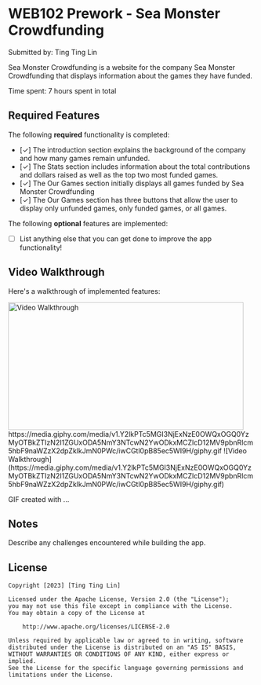 # WEB102 Prework - Sea Monster Crowdfunding

Submitted by: Ting Ting Lin

Sea Monster Crowdfunding is a website for the company Sea Monster Crowdfunding that displays information about the games they have funded.

Time spent: 7 hours spent in total

## Required Features

The following **required** functionality is completed:

* [✓] The introduction section explains the background of the company and how many games remain unfunded.
* [✓] The Stats section includes information about the total contributions and dollars raised as well as the top two most funded games.
* [✓] The Our Games section initially displays all games funded by Sea Monster Crowdfunding
* [✓] The Our Games section has three buttons that allow the user to display only unfunded games, only funded games, or all games.

The following **optional** features are implemented:

* [ ] List anything else that you can get done to improve the app functionality!

## Video Walkthrough

Here's a walkthrough of implemented features:

<img src="https://giphy.com/embed/iwCGtl0pB85ec5WI9H" title='Video Walkthrough' width='480' height='260' alt='Video Walkthrough' />
https://media.giphy.com/media/v1.Y2lkPTc5MGI3NjExNzE0OWQxOGQ0YzMyOTBkZTIzN2I1ZGUxODA5NmY3NTcwN2YwODkxMCZlcD12MV9pbnRlcm5hbF9naWZzX2dpZklkJmN0PWc/iwCGtl0pB85ec5WI9H/giphy.gif
![Video Walkthrough](https://media.giphy.com/media/v1.Y2lkPTc5MGI3NjExNzE0OWQxOGQ0YzMyOTBkZTIzN2I1ZGUxODA5NmY3NTcwN2YwODkxMCZlcD12MV9pbnRlcm5hbF9naWZzX2dpZklkJmN0PWc/iwCGtl0pB85ec5WI9H/giphy.gif)

<!-- Replace this with whatever GIF tool you used! -->
GIF created with ...  
<!-- Recommended tools:
[Kap](https://getkap.co/) for macOS
[ScreenToGif](https://www.screentogif.com/) for Windows
[peek](https://github.com/phw/peek) for Linux. -->

## Notes

Describe any challenges encountered while building the app.

## License

    Copyright [2023] [Ting Ting Lin]

    Licensed under the Apache License, Version 2.0 (the "License");
    you may not use this file except in compliance with the License.
    You may obtain a copy of the License at

        http://www.apache.org/licenses/LICENSE-2.0

    Unless required by applicable law or agreed to in writing, software
    distributed under the License is distributed on an "AS IS" BASIS,
    WITHOUT WARRANTIES OR CONDITIONS OF ANY KIND, either express or implied.
    See the License for the specific language governing permissions and
    limitations under the License.
